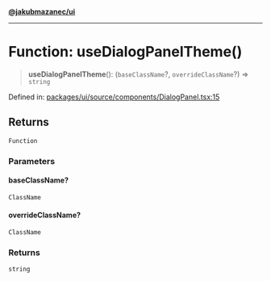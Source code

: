 [**@jakubmazanec/ui**](../README.md)

---

# Function: useDialogPanelTheme()

> **useDialogPanelTheme**(): (`baseClassName`?, `overrideClassName`?) => `string`

Defined in:
[packages/ui/source/components/DialogPanel.tsx:15](https://github.com/jakubmazanec/tools/blob/4a8f82fa13ce52bb52e412e9ac98b543cce14fc2/packages/ui/source/components/DialogPanel.tsx#L15)

## Returns

`Function`

### Parameters

#### baseClassName?

`ClassName`

#### overrideClassName?

`ClassName`

### Returns

`string`
